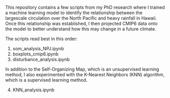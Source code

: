 This repository contains a few scripts from my PhD research where I trained a machine learning model to identify the relationship between the largescale circulation over the North Pacific and heavy rainfall in Hawaii.
Once this relationship was established, I then projected CMIP6 data onto the model to better understand how this may change in a future climate.

The scripts read best in this order:
1. som_analysis_NPJ.ipynb
2. boxplots_cmip6.ipynb
3. disturbance_analysis.ipynb

In addition to the Self-Organizing Map, which is an unsupervised learning method, I also experimented with the K-Nearest Neighbors (KNN) algorithm, which is a supervised learning method.

4. KNN_analysis.ipynb


